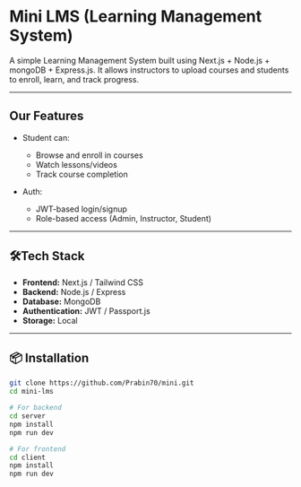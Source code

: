 # Mini LMS (Learning Management System)

A simple Learning Management System built using Next.js + Node.js + mongoDB + Express.js. It allows instructors to upload courses and students to enroll, learn, and track progress.

---

## Our Features

- Student can:
  - Browse and enroll in courses
  - Watch lessons/videos
  - Track course completion

- Auth:
  - JWT-based login/signup
  - Role-based access (Admin, Instructor, Student)

---

## 🛠Tech Stack

- **Frontend:** Next.js / Tailwind CSS
- **Backend:** Node.js / Express
- **Database:** MongoDB 
- **Authentication:** JWT / Passport.js
- **Storage:**  Local 

---

## 📦 Installation

```bash
git clone https://github.com/Prabin70/mini.git
cd mini-lms

# For backend
cd server
npm install
npm run dev

# For frontend
cd client
npm install
npm run dev
